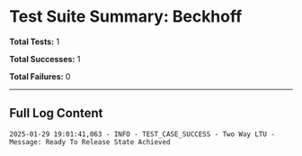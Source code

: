 # Test Suite Summary: Beckhoff

**Total Tests:** 1

**Total Successes:** 1

**Total Failures:** 0

---

## Full Log Content

```
2025-01-29 19:01:41,063 - INFO - TEST_CASE_SUCCESS - Two Way LTU - Message: Ready To Release State Achieved
```
